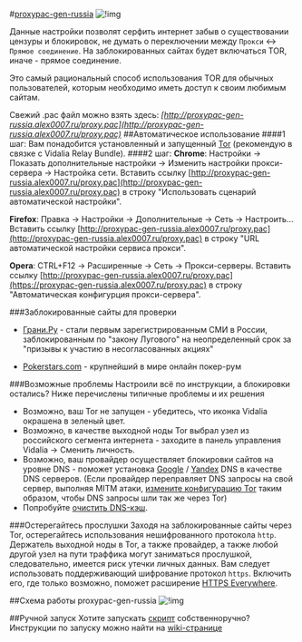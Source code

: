 #[proxypac-gen-russia](http://proxypac-gen-russia.alex0007.ru) ![!img](http://i.imgur.com/om5d2Sh.png) 

Данные настройки позволят серфить интернет забыв о существовании цензуры и блокировок, не думать о переключении между `Прокси` ↔ `Прямое соединение`. На заблокированных сайтах будет включаться TOR, иначе - прямое соединение. 

Это самый рациональный способ использования TOR для обычных пользователей, которым необходимо иметь доступ к своим любимым сайтам.

Свежий .pac файл можно взять здесь:
*[http://proxypac-gen-russia.alex0007.ru/proxy.pac](http://proxypac-gen-russia.alex0007.ru/proxy.pac)*
##Автоматическое использование
####1 шаг:
Вам понадобится установленный и запущенный [Tor](https://www.torproject.org/download/download.html.en) (рекомендую в связке с Vidalia Relay Bundle).
####2 шаг:
**Chrome**: Настройки → Показать дополнительные настройки → Изменить настройки прокси-сервера → Настройка сети. Вставить ссылку [http://proxypac-gen-russia.alex0007.ru/proxy.pac](http://proxypac-gen-russia.alex0007.ru/proxy.pac) в строку "Использовать сценарий автоматической настройки".

**Firefox**: Правка → Настройки → Дополнительные → Сеть → Настроить... Вставить ссылку [http://proxypac-gen-russia.alex0007.ru/proxy.pac](http://proxypac-gen-russia.alex0007.ru/proxy.pac) в строку "URL автоматической настройки сервиса прокси".

**Opera**: CTRL+F12 → Расширенные → Сеть → Прокси-серверы. Вставить ссылку [http://proxypac-gen-russia.alex0007.ru/proxy.pac](https://proxypac-gen-russia.alex0007.ru/proxy.pac) в строку "Автоматическая конфигурция прокси-сервера".

###Заблокированные сайты для проверки
- [Грани.Ру](http://grani.ru) - стали первым зарегистрированным СМИ в России, заблокированным по "закону Лугового" на неопределенный срок за "призывы к участию в несогласованных акциях"

- [Pokerstars.com](http://www.pokerstars.com) - крупнейший в мире онлайн покер-рум

###Возможные проблемы
Настроили всё по инструкции, а блокировки остались? Ниже перечислены типичные проблемы и их решения

* Возможно, ваш Tor не запущен - убедитесь, что иконка Vidalia окрашена в зеленый цвет.
* Возможно, в качестве выходной ноды Tor выбрал узел из российского сегмента интернета - заходите в панель управления Vidalia → Сменить личность.
* Возможно, ваш провайдер осуществляет блокировки сайтов на уровне DNS - поможет установка [Google](https://developers.google.com/speed/public-dns/) / [Yandex](http://dns.yandex.ru/) DNS  в качестве DNS серверов. (Если провайдер переправляет DNS запросы на свой сервер, выполняя MITM атаки, [измените конфигурацию Tor](https://wiki.archlinux.org/index.php/tor#TorDNS) таким образом, чтобы DNS запросы шли так же через Tor)
* Попробуйте [очистить DNS-кэш](http://ru.wikihow.com/%D0%BE%D1%87%D0%B8%D1%81%D1%82%D0%B8%D1%82%D1%8C-DNS). 

###Остерегайтесь прослушки
Заходя на заблокированные сайты через Tor, остерегайтесь использования нешифрованного протокола `http`. Держатель выходной ноды в Tor, а также провайдер, а также любой другой узел на пути траффика могут заниматься прослушкой, следовательно, имеется риск утечки личных данных. Вам следует использовать поддерживающий шифрование протокол `https`. Включить его, где только возможно, поможет расширение [HTTPS Everywhere](https://www.eff.org/https-everywhere).

##Схема работы proxypac-gen-russia
 ![!img](http://i.imgur.com/Q8SDSzO.png)

##Ручной запуск
Хотите запускать [скрипт](https://github.com/Alex0007/proxypac-gen-russia/) собственноручно? Инструкции по запуску можно найти на [wiki-странице](https://github.com/Alex0007/proxypac-gen-russia/wiki/%D0%97%D0%B0%D0%BF%D1%83%D1%81%D0%BA-%D0%BD%D0%B0-%D1%81%D0%B2%D0%BE%D0%B5%D0%BC-%D1%81%D0%B5%D1%80%D0%B2%D0%B5%D1%80%D0%B5)
